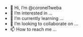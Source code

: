 - 👋 Hi, I’m @coronel1weba
- 👀 I’m interested in ...
- 🌱 I’m currently learning ...
- 💞️ I’m looking to collaborate on ...
- 📫 How to reach me ...

<!---
coronel1weba/coronel1weba is a ✨ special ✨ repository because its `README.md` (this file) appears on your GitHub profile.
You can click the Preview link to take a look at your changes.
--->
